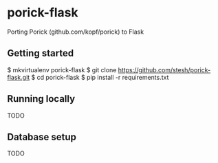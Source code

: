# porick-flask
Porting Porick (github.com/kopf/porick) to Flask

## Getting started
$ mkvirtualenv porick-flask
$ git clone https://github.com/stesh/porick-flask.git 
$ cd porick-flask
$ pip install -r requirements.txt

## Running locally
TODO

## Database setup
TODO
